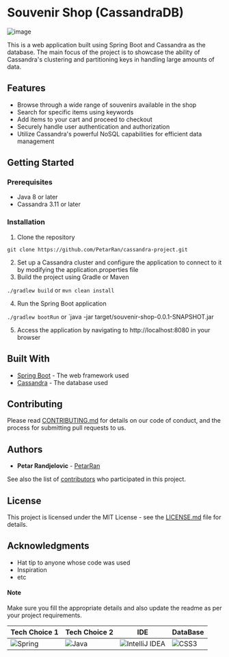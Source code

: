 # Souvenir Shop (CassandraDB)

![image](https://user-images.githubusercontent.com/70757499/216840726-5a6609da-6182-43f7-af32-2a1c38f9d627.png)

This is a web application built using Spring Boot and Cassandra as the database. The main focus of the project is to showcase the ability of Cassandra's clustering and partitioning keys in handling large amounts of data.

## Features
- Browse through a wide range of souvenirs available in the shop
- Search for specific items using keywords
- Add items to your cart and proceed to checkout
- Securely handle user authentication and authorization
- Utilize Cassandra's powerful NoSQL capabilities for efficient data management

## Getting Started

### Prerequisites
- Java 8 or later
- Cassandra 3.11 or later

### Installation
1. Clone the repository

`git clone https://github.com/PetarRan/cassandra-project.git`

2. Set up a Cassandra cluster and configure the application to connect to it by modifying the application.properties file
3. Build the project using Gradle or Maven

`./gradlew build` or `mvn clean install`

4. Run the Spring Boot application

`./gradlew bootRun` or `java -jar target/souvenir-shop-0.0.1-SNAPSHOT.jar

5. Access the application by navigating to http://localhost:8080 in your browser

## Built With
- [Spring Boot](https://spring.io/projects/spring-boot) - The web framework used
- [Cassandra](http://cassandra.apache.org/) - The database used

## Contributing

Please read [CONTRIBUTING.md](https://github.com/PetarRan/cassandra-project/blob/main/CONTRIBUTING.md) for details on our code of conduct, and the process for submitting pull requests to us.

## Authors

- **Petar Randjelovic** - [PetarRan](https://github.com/PetarRan)

See also the list of [contributors](https://github.com/PetarRan/cassandra-project/contributors) who participated in this project.

## License

This project is licensed under the MIT License - see the [LICENSE.md](https://github.com/PetarRan/cassandra-project/blob/main/Licence.md) file for details.

## Acknowledgments

- Hat tip to anyone whose code was used
- Inspiration
- etc

#### Note
Make sure you fill the appropriate details and also update the readme as per your project requirements.


| **Tech Choice 1** | **Tech Choice 2** | **IDE** | **DataBase** |
| --- | --- | --- | --- |
| ![Spring](https://img.shields.io/badge/spring-%236DB33F.svg?style=for-the-badge&logo=spring&logoColor=white) | ![Java](https://img.shields.io/badge/java-%23ED8B00.svg?style=for-the-badge&logo=java&logoColor=white) | ![IntelliJ IDEA](https://img.shields.io/badge/IntelliJIDEA-000000.svg?style=for-the-badge&logo=intellij-idea&logoColor=white) | ![CSS3](https://img.shields.io/badge/css3-%231572B6.svg?style=for-the-badge&logo=css3&logoColor=white) | ![ApacheCassandra](https://img.shields.io/badge/cassandra-%231287B1.svg?style=for-the-badge&logo=apache-cassandra&logoColor=white) |


